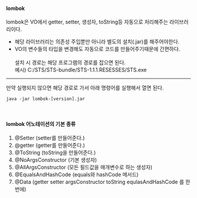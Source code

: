 #### lombok
lombok은 VO에서 getter, setter, 생성자, toString등 자동으로 처리해주는 라이브러리이다. <br>
- 해당 라이브러리는 의존성 주입뿐만 아니라 별도의 설치(.jar)를 해주어야한다.
- VO의 변수들의 타입을 변경해도 자동으로 코드를 만들어주기때문에 간편하다.
<br><br>
설치 시 경로는 해당 프로그램의 경로를 잡으면 된다.<br>
예시) C:/STS/STS-bundle/STS-1.1.1.RESESSES/STS.exe
<hr>
만약 실행되지 않으면 해당 경로로 가서 아래 명령어를 실행해서 열면 된다. 

```
java -jar lombok-[version].jar
```

<br>

#### lombok 어노테이션의 기본 종류

1. @Setter (setter를 만들어준다.)<br>
2. @getter (getter를 만들어준다.)<br>
3. @ToString (toString을 만들어준다.)<br>
4. @NoArgsConstructor (기본 생성자)<br>
5. @AllArgsConstructor (모든 필드값을 매개변수로 하는 생성자)<br>
6. @EqualsAndHashCode (equals와 hashCode 메서드)<br>
7. @Data (getter setter argsConstructor toString equlasAndHashCode 를 한번에) <br><br>

